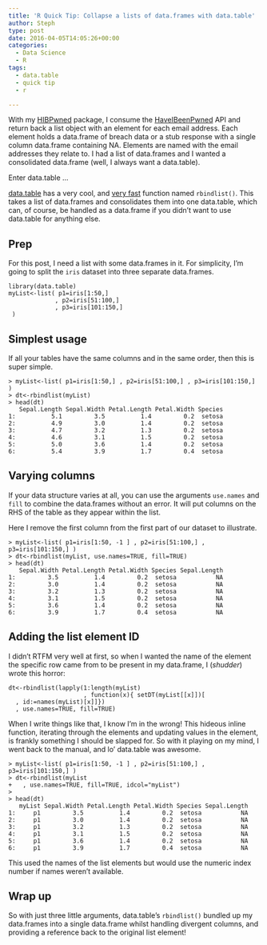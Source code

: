 ```yaml
---
title: 'R Quick Tip: Collapse a lists of data.frames with data.table'
author: Steph
type: post
date: 2016-04-05T14:05:26+00:00
categories:
  - Data Science
  - R
tags:
  - data.table
  - quick tip
  - r

---
```

With my [HIBPwned][1] package, I consume the [HaveIBeenPwned][2] API and return back a list object with an element for each email address. Each element holds a data.frame of breach data or a stub response with a single column data.frame containing NA. Elements are named with the email addresses they relate to. I had a list of data.frames and I wanted a consolidated data.frame (well, I always want a data.table).

Enter data.table &#8230;

[data.table][3] has a very cool, and [very fast][4] function named `rbindlist()`. This takes a list of data.frames and consolidates them into one data.table, which can, of course, be handled as a data.frame if you didn&#8217;t want to use data.table for anything else.
  
<!--more-->

## Prep

For this post, I need a list with some data.frames in it. For simplicity, I&#8217;m going to split the `iris` dataset into three separate data.frames.

    library(data.table)
    myList<-list( p1=iris[1:50,]
                 , p2=iris[51:100,]
                 , p3=iris[101:150,]
     )
    

## Simplest usage

If all your tables have the same columns and in the same order, then this is super simple.

    > myList<-list( p1=iris[1:50,] , p2=iris[51:100,] , p3=iris[101:150,] )
    > dt<-rbindlist(myList)
    > head(dt)
       Sepal.Length Sepal.Width Petal.Length Petal.Width Species
    1:          5.1         3.5          1.4         0.2  setosa
    2:          4.9         3.0          1.4         0.2  setosa
    3:          4.7         3.2          1.3         0.2  setosa
    4:          4.6         3.1          1.5         0.2  setosa
    5:          5.0         3.6          1.4         0.2  setosa
    6:          5.4         3.9          1.7         0.4  setosa
    
    

## Varying columns

If your data structure varies at all, you can use the arguments `use.names` and `fill` to combine the data.frames without an error. It will put columns on the RHS of the table as they appear within the list.

Here I remove the first column from the first part of our dataset to illustrate.

    > myList<-list( p1=iris[1:50, -1 ] , p2=iris[51:100,] , p3=iris[101:150,] )
    > dt<-rbindlist(myList, use.names=TRUE, fill=TRUE)
    > head(dt)
       Sepal.Width Petal.Length Petal.Width Species Sepal.Length
    1:         3.5          1.4         0.2  setosa           NA
    2:         3.0          1.4         0.2  setosa           NA
    3:         3.2          1.3         0.2  setosa           NA
    4:         3.1          1.5         0.2  setosa           NA
    5:         3.6          1.4         0.2  setosa           NA
    6:         3.9          1.7         0.4  setosa           NA
    

## Adding the list element ID

I didn&#8217;t RTFM very well at first, so when I wanted the name of the element the specific row came from to be present in my data.frame, I (_shudder_) wrote this horror:

    dt<-rbindlist(lapply(1:length(myList)
                         , function(x){ setDT(myList[[x]])[
      , id:=names(myList)[x]]})
      , use.names=TRUE, fill=TRUE)
    

When I write things like that, I know I&#8217;m in the wrong! This hideous inline function, iterating through the elements and updating values in the element, is frankly something I should be slapped for. So with it playing on my mind, I went back to the manual, and lo&#8217; data.table was awesome.

    > myList<-list( p1=iris[1:50, -1 ] , p2=iris[51:100,] , p3=iris[101:150,] ) 
    > dt<-rbindlist(myList
    +   , use.names=TRUE, fill=TRUE, idcol="myList")
    > 
    > head(dt)
       myList Sepal.Width Petal.Length Petal.Width Species Sepal.Length
    1:     p1         3.5          1.4         0.2  setosa           NA
    2:     p1         3.0          1.4         0.2  setosa           NA
    3:     p1         3.2          1.3         0.2  setosa           NA
    4:     p1         3.1          1.5         0.2  setosa           NA
    5:     p1         3.6          1.4         0.2  setosa           NA
    6:     p1         3.9          1.7         0.4  setosa           NA
    

This used the names of the list elements but would use the numeric index number if names weren&#8217;t available.

## Wrap up

So with just three little arguments, data.table&#8217;s `rbindlist()` bundled up my data.frames into a single data.frame whilst handling divergent columns, and providing a reference back to the original list element!

 [1]: https://github.com/stephlocke/HIBPwned
 [2]: https://haveibeenpwned.com/
 [3]: https://cran.r-project.org/package=data.table
 [4]: http://stackoverflow.com/questions/15673550/why-is-rbindlist-better-than-rbind